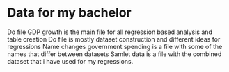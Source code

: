 # Data for my bachelor
Do file GDP growth is the main file for all regression based analysis and table creation
Do file is mostly dataset construction and different ideas for regressions
Name changes government spending is a file with some of the names that differ between datasets
Samlet data is a file with the combined dataset that i have used for my regressions.
